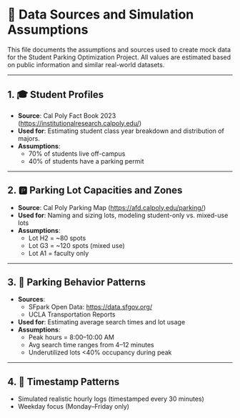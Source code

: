 # 📄 Data Sources and Simulation Assumptions

This file documents the assumptions and sources used to create mock data for the Student Parking Optimization Project. All values are estimated based on public information and similar real-world datasets.

---

## 1. 🎓 Student Profiles

- **Source**: Cal Poly Fact Book 2023 (https://institutionalresearch.calpoly.edu/)
- **Used for**: Estimating student class year breakdown and distribution of majors.
- **Assumptions**:
  - 70% of students live off-campus
  - 40% of students have a parking permit

---

## 2. 🅿️ Parking Lot Capacities and Zones

- **Source**: Cal Poly Parking Map (https://afd.calpoly.edu/parking/)
- **Used for**: Naming and sizing lots, modeling student-only vs. mixed-use lots
- **Assumptions**:
  - Lot H2 = ~80 spots
  - Lot G3 = ~120 spots (mixed use)
  - Lot A1 = faculty only

---

## 3. 🚙 Parking Behavior Patterns

- **Sources**:
  - SFpark Open Data: https://data.sfgov.org/
  - UCLA Transportation Reports
- **Used for**: Estimating average search times and lot usage
- **Assumptions**:
  - Peak hours = 8:00–10:00 AM
  - Avg search time ranges from 4–12 minutes
  - Underutilized lots <40% occupancy during peak

---

## 4. 📍 Timestamp Patterns

- Simulated realistic hourly logs (timestamped every 30 minutes)
- Weekday focus (Monday–Friday only)
